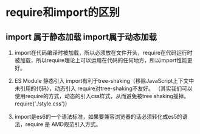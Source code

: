 # require和import的区别
## import 属于静态加载 import属于动态加载
1. import在代码编译时被加载，所以必须放在文件开头，require在代码运行时被加载，所以require理论上可以运用在代码的任何地方，所以import性能更好。

2. ES Module 静态引入 import有利于tree-shaking（移除JavaScript上下文中未引用的代码），动态引入 require对tree-shaking不友好。
（其实我们可以使用require的方式，动态的引入css样式，从而避免被tree shaking摇掉。require('./style.css')）

3. import是es6的一个语法标准，如果要兼容浏览器的话必须转化成es5的语法，require 是 AMD规范引入方式。

